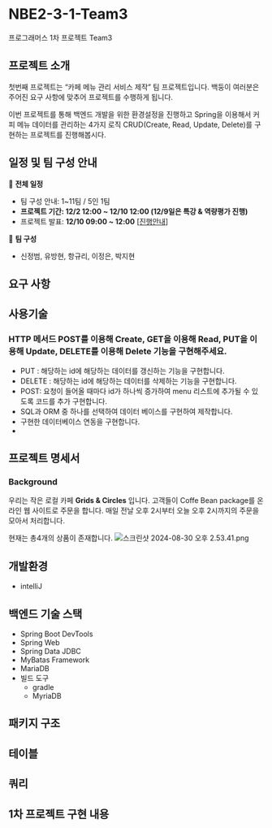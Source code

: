 # NBE2-3-1-Team3
프로그래머스 1차 프로젝트 Team3
##  프로젝트 소개

첫번째 프로젝트는 “카페 메뉴 관리 서비스 제작” 팀 프로젝트입니다. 백둥이 여러분은 주어진 요구 사항에 맞추어 프로젝트를 수행하게 됩니다. 

이번 프로젝트를 통해 백엔드 개발을 위한 환경설정을 진행하고 Spring을 이용해서 커피 메뉴 데이터를 관리하는 4가지 로직 CRUD(Create, Read, Update, Delete)를 구현하는 프로젝트를 진행해봅시다.
##  일정 및 팀 구성 안내

📅 **전체 일정**

- 팀 구성 안내: 1~11팀 / 5인 1팀
- **프로젝트 기간: 12/2 12:00 ~ 12/10 12:00
(12/9일은 특강 & 역량평가 진행)**
- 프로젝트 발표:  **12/10 09:00 ~ 12:00** [[진행안내](https://www.notion.so/693a4c52c9b4409ba8451a24b0f12c27?pvs=21)]

🤼 **팀 구성**

- 신정범, 유방현, 항규리, 이정은, 박지현
##  요구 사항
## 사용기술

### HTTP 메서드 POST를 이용해 Create, GET을 이용해 Read, PUT을 이용해 Update, DELETE를 이용해 Delete 기능을 구현해주세요.

- PUT : 해당하는 id에 해당하는 데이터를 갱신하는 기능을 구현합니다.
- DELETE : 해당하는 id에 해당하는 데이터를 삭제하는 기능을 구현합니다.
- POST: 요청이 들어올 때마다 id가 하나씩 증가하여 menu 리스트에 추가될 수 있도록 코드를 추가 구현합니다.
- SQL과 ORM 중 하나를 선택하여 데이터 베이스를 구현하여 제작합니다.
- 구현한 데이터베이스 연동을 구현합니다.
- 
## 프로젝트 명세서

### Background

우리는 작은 로컬 카페 **Grids & Circles** 입니다. 고객들이 Coffe Bean package를 온라인 웹 사이트로 주문을 합니다. 매일 전날 오후 2시부터 오늘 오후 2시까지의 주문을 모아서 처리합니다.

현재는 총4개의 상품이 존재합니다.
![스크린샷 2024-08-30 오후 2.53.41.png](https://prod-files-secure.s3.us-west-2.amazonaws.com/89fde35f-d786-48b7-a620-56fc17eb00d5/dde1364e-4173-4400-840d-690f792d7c3d/%E1%84%89%E1%85%B3%E1%84%8F%E1%85%B3%E1%84%85%E1%85%B5%E1%86%AB%E1%84%89%E1%85%A3%E1%86%BA_2024-08-30_%E1%84%8B%E1%85%A9%E1%84%92%E1%85%AE_2.53.41.png)

## 개발환경
  * intelliJ

## 백엔드 기술 스택 
  * Spring Boot DevTools
  * Spring Web
  * Spring Data JDBC
  * MyBatas Framework
  * MariaDB
* 빌드 도구
  * gradle
  * MyriaDB
## 패키지 구조 
## 테이블
## 쿼리
## 1차 프로젝트 구현 내용

